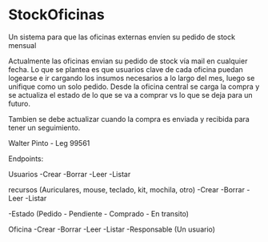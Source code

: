 # StockOficinas
Un sistema para que las oficinas externas envíen su pedido de stock mensual

Actualmente las oficinas envian su pedido de stock vía mail en cualquier fecha. 
Lo que se plantea es que usuarios clave de cada oficina puedan logearse e ir cargando los insumos necesarios a lo largo del mes, luego se unifique como un solo pedido. 
Desde la oficina central se carga la compra y se actualiza el estado de lo que se va a comprar vs lo que se deja para un futuro. 

Tambien se debe actualizar cuando la compra es enviada y recibida para tener un seguimiento. 

Walter Pinto - Leg 99561

Endpoints:

Usuarios
-Crear
-Borrar
-Leer
-Listar


recursos (Auriculares, mouse, teclado, kit, mochila, otro)
-Crear
-Borrar
-Leer
-Listar

-Estado (Pedido - Pendiente - Comprado - En transito)

Oficina
-Crear
-Borrar
-Leer
-Listar
-Responsable (Un usuario) 

